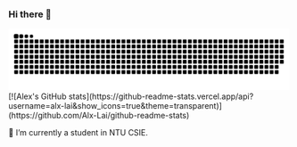 ### Hi there 👋

<!--
**Alx-Lai/Alx-Lai** is a ✨ _special_ ✨ repository because its `README.md` (this file) appears on your GitHub profile.

Here are some ideas to get you started:

- 🔭 I’m currently working on ...
- 🌱 I’m currently learning ...
- 👯 I’m looking to collaborate on ...
- 🤔 I’m looking for help with ...
- 💬 Ask me about ...
- 📫 How to reach me: ...
- 😄 Pronouns: ...
- ⚡ Fun fact: ...
-->
<picture>
  <source media="(prefers-color-scheme: dark)" srcset="https://github.com/Alx-Lai/Alx-Lai/raw/output/github-snake-dark.svg" />
  <source media="(prefers-color-scheme: light)" srcset="https://github.com/Alx-Lai/Alx-Lai/raw/output/github-snake.svg" />
  <img alt="github-snake" src="https://github.com/Alx-Lai/Alx-Lai/raw/output/github-snake.svg" />
</picture>
[![Alex's GitHub stats](https://github-readme-stats.vercel.app/api?username=alx-lai&show_icons=true&theme=transparent)](https://github.com/Alx-Lai/github-readme-stats)

<!--[![Top Langs](https://github-readme-stats.vercel.app/api/top-langs/?username=anuraghazra&layout=compact)](https://github.com/anuraghazra/github-readme-stats)-->

🏫 I’m currently a student in NTU CSIE.

